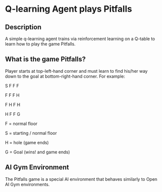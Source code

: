 # Q-learning Agent plays Pitfalls
## Description
A simple q-learning agent trains via reinforcement learning on a Q-table to learn how to play the game Pitfalls.

## What is the game Pitfalls?
Player starts at top-left-hand corner and must learn to find his/her way down to the goal at bottom-right-hand corner. 
For example:

S F F F

F F F H

F H F H

H F F G


F = normal floor

S = starting / normal floor

H = hole (game ends)

G = Goal (wins! and game ends)


## AI Gym Environment
The Pitfalls game is a special AI environment that behaves similarly to Open AI Gym environments. 
